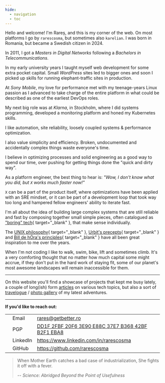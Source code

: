```yaml
---
hide:
  - navigation
  - toc
---
```


<style>
.md-content__inner > h1:nth-of-type(1) { display: none; }
.md-content__inner::before { height: 0; }
</style>

Hello and welcome! I'm Rareș, and this is my corner of the web. On most platforms I go by `rarescosma`, but sometimes
also `karelian`. I was born in Romania, but became a Swedish citizen in 2024.

In 2011, I got a _Masters in Digital Networks_ following a _Bachelors in Telecommunications_.

In my early university years I taught myself web development for some extra pocket capital. Small _WordPress_ sites led to
bigger ones and soon I picked up skills for running elephant-traffic sites in production. 

At _Sony Mobile_, my love for performance met with my teenage-years Linux passion as I advanced to take charge of the
entire platform in what could be described as one of the earliest DevOps roles.

My next big role was at _Klarna_, in Stockholm, where I did systems programming, developed a monitoring platform and honed
my Kubernetes skills.

I like automation, site reliability, loosely coupled systems & performance optimization.

I also value simplicity and efficiency. Broken, undocumented and accidentally complex things waste everyone's time.

I believe in optimizing processes and solid engineering as a good way to spend our time, over pushing for getting things
done the "quick and dirty way". 

As a platform engineer, the best thing to hear is: _"Wow, I don't know what you did, but `X` works much faster now!"_

`X` can be a part of the product itself, where optimizations have been applied with an SRE mindset, or it can be part of
a development loop that took way too long and hampered fellow engineers' ability to iterate fast.

I'm all about the idea of building large complex systems that are still reliable and fast by composing together small
simple pieces, often catalogued as ["boring" tech](https://mcfunley.com/choose-boring-technology){ target="_blank" },
that make sense individually.

The [UNIX philosophy](https://en.wikipedia.org/wiki/Unix_philosophy){ target="_blank" }, [Urbit's
precepts](https://urbit.org/blog/precepts){ target="_blank" } and [Bill de hÓra's
principles](https://dehora.net/principles){ target="_blank" } have all been great inspiration to me over the years.

When I'm not coding I like to walk, swim, bike, lift and sometimes climb. It's a very comforting thought that no matter
how much capital some might accrue, if they don't put in the hard work of staying fit, some of our planet's most awesome
landscapes will remain inaccessible for them.

---

On this website you'll find a showcase of projects that kept me busy lately, a couple of long(ish) form
[articles](tech/hybrid-cloud-federation-gcp-to-aws.md) on various tech topics, but also a sort of
[travelogue](journal/2022-08-17-tour-de-mont-blanc.md) / [photo gallery](journal/2020-09-03-the-quest-for-old-tjikko.md)
of my latest adventures.

---

**If you'd like to reach out:**

<div class="md-typeset__scrollwrap">
    <div class="md-typeset__table">
        <table>
            <tbody>
            <tr>
                <td><span class="twemoji"><svg xmlns="http://www.w3.org/2000/svg" viewBox="0 0 24 24"><path
                        d="m20 8-8 5-8-5V6l8 5 8-5m0-2H4c-1.11 0-2 .89-2 2v12a2 2 0 0 0 2 2h16a2 2 0 0 0 2-2V6a2 2 0 0 0-2-2"></path></svg></span>
                </td>
                <td>Email</td>
                <td><a href="mailto:rares@getbetter.ro">rares@getbetter.ro</a></td>
            </tr>
            <tr>
                <td><span class="twemoji"><svg xmlns="http://www.w3.org/2000/svg" viewBox="0 0 24 24"><path
                        d="M12 17a2 2 0 0 0 2-2 2 2 0 0 0-2-2 2 2 0 0 0-2 2 2 2 0 0 0 2 2m6-9a2 2 0 0 1 2 2v10a2 2 0 0 1-2 2H6a2 2 0 0 1-2-2V10a2 2 0 0 1 2-2h1V6a5 5 0 0 1 5-5 5 5 0 0 1 5 5v2zm-6-5a3 3 0 0 0-3 3v2h6V6a3 3 0 0 0-3-3"></path></svg></span>
                </td>
                <td>PGP</td>
                <td>
                    <a href="http://keyserver.ubuntu.com/pks/lookup?op=vindex&amp;search=0xDD1F2FBF20F63E90E88C37E7B36842BFB2F1EBA8&amp;fingerprint=on">DD1F
                        2FBF 20F6 3E90 E88C 37E7 B368 42BF B2F1 EBA8</a></td>
            </tr>
            <tr>
                <td><span class="twemoji"><svg xmlns="http://www.w3.org/2000/svg" viewBox="0 0 448 512"><!-- Font Awesome Free 6.6.0 by @fontawesome - https://fontawesome.com License - https://fontawesome.com/license/free (Icons: CC BY 4.0, Fonts: SIL OFL 1.1, Code: MIT License) Copyright 2024 Fonticons, Inc.--><path
                        d="M416 32H31.9C14.3 32 0 46.5 0 64.3v383.4C0 465.5 14.3 480 31.9 480H416c17.6 0 32-14.5 32-32.3V64.3c0-17.8-14.4-32.3-32-32.3M135.4 416H69V202.2h66.5V416zm-33.2-243c-21.3 0-38.5-17.3-38.5-38.5S80.9 96 102.2 96c21.2 0 38.5 17.3 38.5 38.5 0 21.3-17.2 38.5-38.5 38.5m282.1 243h-66.4V312c0-24.8-.5-56.7-34.5-56.7-34.6 0-39.9 27-39.9 54.9V416h-66.4V202.2h63.7v29.2h.9c8.9-16.8 30.6-34.5 62.9-34.5 67.2 0 79.7 44.3 79.7 101.9z"></path></svg></span>
                </td>
                <td>LinkedIn</td>
                <td><a href="https://www.linkedin.com/in/rarescosma">https://www.linkedin.com/in/rarescosma</a></td>
            </tr>
            <tr>
                <td><span class="twemoji"><svg xmlns="http://www.w3.org/2000/svg" viewBox="0 0 480 512"><!-- Font Awesome Free 6.6.0 by @fontawesome - https://fontawesome.com License - https://fontawesome.com/license/free (Icons: CC BY 4.0, Fonts: SIL OFL 1.1, Code: MIT License) Copyright 2024 Fonticons, Inc.--><path
                        d="M186.1 328.7c0 20.9-10.9 55.1-36.7 55.1s-36.7-34.2-36.7-55.1 10.9-55.1 36.7-55.1 36.7 34.2 36.7 55.1M480 278.2c0 31.9-3.2 65.7-17.5 95-37.9 76.6-142.1 74.8-216.7 74.8-75.8 0-186.2 2.7-225.6-74.8-14.6-29-20.2-63.1-20.2-95 0-41.9 13.9-81.5 41.5-113.6-5.2-15.8-7.7-32.4-7.7-48.8 0-21.5 4.9-32.3 14.6-51.8 45.3 0 74.3 9 108.8 36 29-6.9 58.8-10 88.7-10 27 0 54.2 2.9 80.4 9.2 34-26.7 63-35.2 107.8-35.2 9.8 19.5 14.6 30.3 14.6 51.8 0 16.4-2.6 32.7-7.7 48.2 27.5 32.4 39 72.3 39 114.2m-64.3 50.5c0-43.9-26.7-82.6-73.5-82.6-18.9 0-37 3.4-56 6-14.9 2.3-29.8 3.2-45.1 3.2-15.2 0-30.1-.9-45.1-3.2-18.7-2.6-37-6-56-6-46.8 0-73.5 38.7-73.5 82.6 0 87.8 80.4 101.3 150.4 101.3h48.2c70.3 0 150.6-13.4 150.6-101.3m-82.6-55.1c-25.8 0-36.7 34.2-36.7 55.1s10.9 55.1 36.7 55.1 36.7-34.2 36.7-55.1-10.9-55.1-36.7-55.1"></path></svg></span>
                </td>
                <td>GitHub</td>
                <td><a href="https://github.com/rarescosma">https://github.com/rarescosma</a></td>
            </tr>
            </tbody>
        </table>
    </div>
</div>

> When Mother Earth catches a bad case of industrialization, She fights it off with a fever.
>
> --  _Science: Abridged Beyond the Point of Usefulness_
